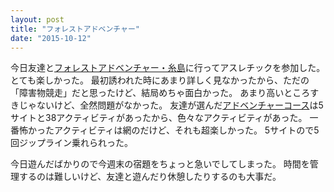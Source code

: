 ```yaml
---
layout: post
title: "フォレストアドベンチャー"
date: "2015-10-12"
---
```

今日友達と[フォレストアドベンチャー・糸島][fa]に行ってアスレチックを参加した。
とても楽しかった。
最初誘われた時にあまり詳しく見なかったから、ただの「障害物競走」だと思ったけど、結局めちゃ面白かった。
あまり高いところすきじゃないけど、全然問題がなかった。
友達が選んだ[アドベンチャーコース][youtube]は5サイトと38アクティビティがあったから、色々なアクティビティがあった。
一番怖かったアクティビティは網のだけど、それも超楽しかった。
5サイトので5回ジップライン乗れられった。

今日遊んだばかりので今週末の宿題をちょっと急いでしてしまった。
時間を管理するのは難しいけど、友達と遊んだり休憩したりするのも大事だ。

[fa]: http://fa-itoshima.foret-aventure.jp/
[youtube]: https://www.youtube.com/watch?v=yl-1GbFNMlk
